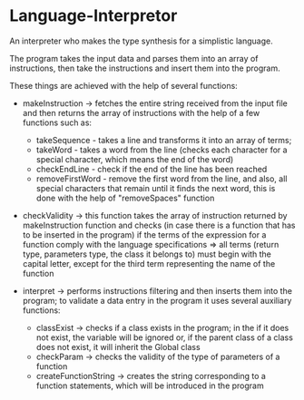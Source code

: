 # Language-Interpretor
An interpreter who makes the type synthesis for a simplistic language.


The program takes the input data and parses them into an array of
instructions, then take the instructions and insert them into the program.

These things are achieved with the help of several functions:

- makeInstruction -> fetches the entire string received from the
input file and then returns the array of instructions with the help 
of a few functions such as:

	* takeSequence - takes a line and transforms it into an array of
	terms;
	* takeWord - takes a word from the line (checks each character for 
	a special character, which means the end of the word)
	* checkEndLine - check if the end of the line has been reached
	* removeFirstWord - remove the first word from the line, and also, 
	all special characters that remain until it finds the next word, this is
	done with the help of "removeSpaces" function


- checkValidity -> this function takes the array of instruction returned
by makeInstruction function and checks (in case there is a function that
has to be inserted in the program) if the terms of the expression for a 
function comply with the language specifications => all terms (return type,
parameters type, the class it belongs to) must begin with the capital 
letter, except for the third term representing the name of the function


- interpret -> performs instructions filtering and then inserts them 
into the program; to validate a data entry in the program it uses several 
auxiliary functions:

	* classExist -> checks if a class exists in the program; in the
	if it does not exist, the variable will be ignored or, if the parent
	class of a class does not exist, it will inherit the Global class
	* checkParam -> checks the validity of the type of parameters of a 
	function
	* createFunctionString -> creates the string corresponding to a
	function statements, which will be introduced in the program
